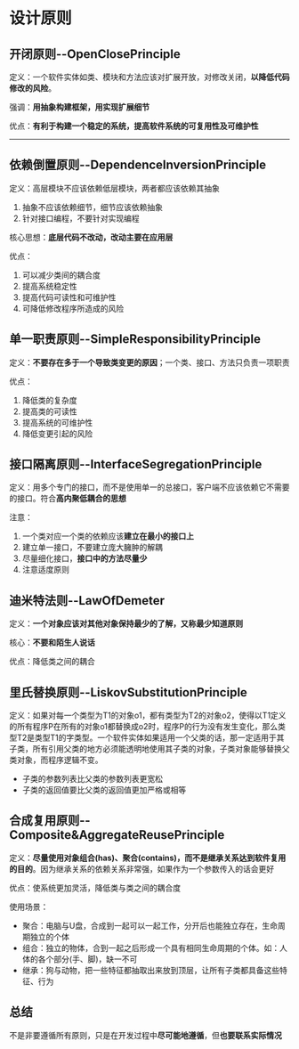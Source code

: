 # 设计原则

## 开闭原则--OpenClosePrinciple

定义：一个软件实体如类、模块和方法应该对扩展开放，对修改关闭，**以降低代码修改的风险**。

强调：**用抽象构建框架，用实现扩展细节**

优点：**有利于构建一个稳定的系统，提高软件系统的可复用性及可维护性**

---

## 依赖倒置原则--DependenceInversionPrinciple

定义：高层模块不应该依赖低层模块，两者都应该依赖其抽象

1. 抽象不应该依赖细节，细节应该依赖抽象
2. 针对接口编程，不要针对实现编程

核心思想：**底层代码不改动，改动主要在应用层**

优点：

1. 可以减少类间的耦合度
2. 提高系统稳定性
3. 提高代码可读性和可维护性
4. 可降低修改程序所造成的风险

## 单一职责原则--SimpleResponsibilityPrinciple

定义：**不要存在多于一个导致类变更的原因**；一个类、接口、方法只负责一项职责

优点：

1. 降低类的复杂度
2. 提高类的可读性
3. 提高系统的可维护性
4. 降低变更引起的风险

## 接口隔离原则--InterfaceSegregationPrinciple

定义：用多个专门的接口，而不是使用单一的总接口，客户端不应该依赖它不需要的接口。符合**高内聚低耦合的思想**

注意：

1. 一个类对应一个类的依赖应该**建立在最小的接口上**
2. 建立单一接口，不要建立庞大臃肿的解耦
3. 尽量细化接口，**接口中的方法尽量少**
4. 注意适度原则

## 迪米特法则--LawOfDemeter

定义：**一个对象应该对其他对象保持最少的了解，又称最少知道原则**

核心：**不要和陌生人说话**

优点：降低类之间的耦合

## 里氏替换原则--LiskovSubstitutionPrinciple

定义：如果对每一个类型为T1的对象o1，都有类型为T2的对象o2，使得以T1定义的所有程序P在所有的对象o1都替换成o2时，程序P的行为没有发生变化，那么类型T2是类型T1的字类型。一个软件实体如果适用一个父类的话，那一定适用于其子类，所有引用父类的地方必须能透明地使用其子类的对象，子类对象能够替换父类对象，而程序逻辑不变。

- 子类的参数列表比父类的参数列表更宽松
- 子类的返回值要比父类的返回值更加严格或相等

## 合成复用原则--Composite&AggregateReusePrinciple

定义：**尽量使用对象组合(has)、聚合(contains)，而不是继承关系达到软件复用的目的**。因为继承关系的依赖关系非常强，如果作为一个参数传入的话会更好

优点：使系统更加灵活，降低类与类之间的耦合度

使用场景：

- 聚合：电脑与U盘，合成到一起可以一起工作，分开后也能独立存在，生命周期独立的个体
- 组合：独立的物体，合到一起之后形成一个具有相同生命周期的个体。如：人体的各个部分(手、脚)，缺一不可
- 继承：狗与动物，把一些特征都抽取出来放到顶层，让所有子类都具备这些特征、行为

## 总结

不是非要遵循所有原则，只是在开发过程中**尽可能地遵循**，但**也要联系实际情况**
